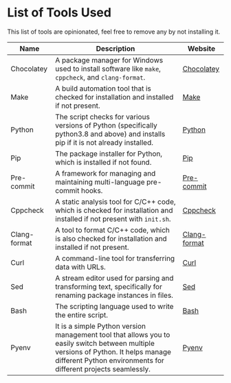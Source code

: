 # List of Tools Used

This list of tools are opinionated, feel free to remove any by not installing it.

| Name          | Description                                                                                     | Website                                      |
|---------------|-------------------------------------------------------------------------------------------------|----------------------------------------------|
| Chocolatey    | A package manager for Windows used to install software like `make`, `cppcheck`, and `clang-format`. | [Chocolatey](https://chocolatey.org/)       |
| Make          | A build automation tool that is checked for installation and installed if not present.        | [Make](https://www.gnu.org/software/make/) |
| Python        | The script checks for various versions of Python (specifically python3.8 and above) and installs pip if it is not already installed. | [Python](https://www.python.org/)           |
| Pip           | The package installer for Python, which is installed if not found.                             | [Pip](https://pip.pypa.io/en/stable/)      |
| Pre-commit    | A framework for managing and maintaining multi-language pre-commit hooks.                     | [Pre-commit](https://pre-commit.com/)      |
| Cppcheck      | A static analysis tool for C/C++ code, which is checked for installation and installed if not present with `init.sh`. | [Cppcheck](http://cppcheck.sourceforge.net/) |
| Clang-format  | A tool to format C/C++ code, which is also checked for installation and installed if not present. | [Clang-format](https://clang.llvm.org/docs/ClangFormat.html) |
| Curl          | A command-line tool for transferring data with URLs. | [Curl](https://curl.se/)                    |
| Sed           | A stream editor used for parsing and transforming text, specifically for renaming package instances in files. | [Sed](https://www.gnu.org/software/sed/)   |
| Bash          | The scripting language used to write the entire script.                                       | [Bash](https://www.gnu.org/software/bash/)  |
|Pyenv| It is a simple Python version management tool that allows you to easily switch between multiple versions of Python. It helps manage different Python environments for different projects seamlessly. | [Pyenv](https://github.com/pyenv/pyenv?tab=readme-ov-file#set-up-your-shell-environment-for-pyenv) |
